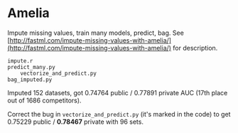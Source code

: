 Amelia
======

Impute missing values, train many models, predict, bag. See [http://fastml.com/impute-missing-values-with-amelia/](http://fastml.com/impute-missing-values-with-amelia/) for description.

	impute.r
	predict_many.py
		vectorize_and_predict.py
	bag_imputed.py
	
Imputed 152 datasets, got 0.74764 public / 0.77891 private AUC (17th place out of 1686 competitors).

Correct the bug in `vectorize_and_predict.py` (it's marked in the code) to get 0.75229 public / __0.78467__ private with 96 sets.
	